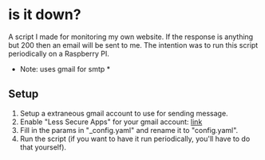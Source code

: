 # is it down?
A script I made for monitoring my own website. If the response is anything but 200 then an email will be sent to me. The intention was to run this script periodically on a Raspberry PI.

* Note: uses gmail for smtp *

<h2>Setup</h2>

1. Setup a extraneous gmail account to use for sending message. 
2. Enable "Less Secure Apps" for your gmail account: <a href="https://support.google.com/accounts/answer/6010255?hl=en">link</a>
3. Fill in the params in "_config.yaml" and rename it to "config.yaml".
4. Run the script (if you want to have it run periodically, you'll have to do that yourself).

 
